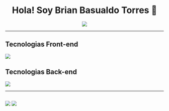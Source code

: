<div align="center">
  <h1> Hola! Soy Brian Basualdo Torres 👋</h1>
  <img src="https://i.postimg.cc/MTsWg9Ww/Formas-Coloridas-Encabezado-Banner.png">
</div>
<hr></hr>
<h2 dir="auto" class="anchor">Tecnologias Front-end</h2>
<div >
<p align="left" dir="auto">
  <a href="https://skillicons.dev" class="anchor">
    <img src="https://skillicons.dev/icons?i=html,css,javascript,react"/>
  </a>
</p>
</div>
<h2 dir="auto" class="anchor">Tecnologias Back-end</h2>
<div>
<p align="left" dir="auto">
  <a href="https://skillicons.dev" class="anchor">
    <img src="https://skillicons.dev/icons?i=py,django,mysql,java,hibernate,maven,spring"/>
  </a>
</p>
</div>
<hr></hr>
<br>
<div>
<img src="https://github-readme-stats.vercel.app/api?username=brianbasualdot&hide=contribs,prs&theme=transparent">
<img heigth"200em" src="https://github-readme-stats.vercel.app/api/top-langs/?username=brianbasualdot&layout=compact&theme=transparent"/> 
</div>
